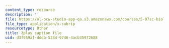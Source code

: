 ```yaml
---
content_type: resource
description: ''
file: https://ol-ocw-studio-app-qa.s3.amazonaws.com/courses/5-07sc-biological-chemistry-i-fall-2013/d3f959afdddb528497464acb35972688_4BwB43Smu7o.vtt
file_type: application/x-subrip
resourcetype: Other
title: 3play caption file
uid: d3f959af-dddb-5284-9746-4acb35972688
---
```

